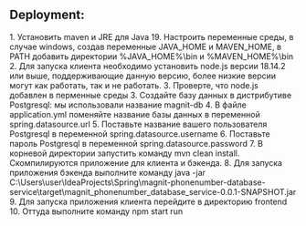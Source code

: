 <h2>Deployment:</h2>
1.	Установить maven и JRE для Java 19. Настроить переменные среды, в случае windows, создав переменные JAVA_HOME и MAVEN_HOME, в PATH добавить директории %JAVA_HOME%\bin и %MAVEN_HOME%\bin
2.	Для запуска клиента необходимо установить node.js версии 18.14.2 или выше, поддерживающие данную версию, более низкие версии могут как работать, так и не работать.
3.  Проверте, что node.js добавлен в перменные среды
3.	Создайте базу данных в дистрибутиве Postgresql: мы использовали название magnit-db
4.	В файле application.yml поменяйте название базы данных в переменной spring.datasource.url
5.	Поставьте название вашего пользователя Postgresql в переменной spring.datasource.username
6.	Поставьте пароль Postgresql в переменной spring.datasource.password
7.	В корневой директории запустить команду mvn clean install. Скомпилируются приложение для клиента и бэкенда.
8.	Для запуска приложения бэкенда выполните команду java -jar C:\Users\user\IdeaProjects\Spring\magnit-phonenumber-database-service\target\magnit_phonenumber_database_service-0.0.1-SNAPSHOT.jar
9.	Для запуска приложения клиента перейдите в директорию frontend
10.	Оттуда выполните команду npm start run

